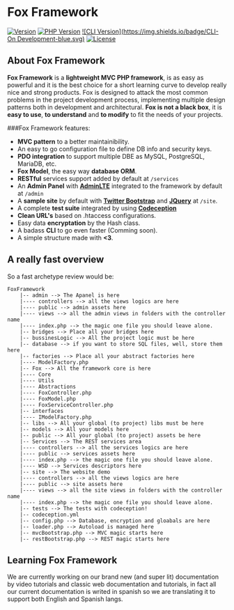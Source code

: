 # Fox Framework

[![Version](https://img.shields.io/badge/version-1.1.0-red.svg)]()
[![PHP Version](https://img.shields.io/badge/PHP-7.1-red.svg)]()
[![CLI Version](https://img.shields.io/badge/CLI-On Development-blue.svg)]()
[![License](https://img.shields.io/badge/Licence-Apache--2.0-green.svg)]()

## About Fox Framework
**Fox Framework** is a **lightweight MVC PHP framework**, is as easy as powerful and it is the best choice for a short learning curve to develop really nice and strong products. Fox is designed to attack the most common problems in the project development process, implementing multiple design patterns both in development and architectural. **Fox is not a black box**, it is **easy to use**, **to understand** and **to modify** to fit the needs of your projects.

###Fox Framework features:

- **MVC pattern** to a better maintainibility.
- An easy to go configuration file to define DB info and security keys.
- **PDO integration** to support multiple DBE as MySQL, PostgreSQL, MariaDB, etc.
- **Fox Model**, the easy way **database ORM**.
- **RESTful** services support added by default at ``/services``
- An **Admin Panel** with [**AdminLTE**](https://adminlte.io/) integrated to the framework by default at ``/admin``
- A **sample site** by default with [**Twitter Bootstrap**](http://getbootstrap.com/2.3.2/) and [**JQuery**](https://jquery.com/) at ``/site``.
- A complete **test suite** integrated by using [**Codeception**](https://codeception.com/)
- **Clean URL's** based on .htaccess configurations.
- Easy data **encryptation** by the Hash class.
- A badass **CLI** to go even faster (Comming soon).
- A simple structure made with **<3**.

## A really fast overview

So a fast archetype review would be:

```
FoxFramework
	|-- admin --> The Apanel is here
	|---- controllers --> all the views logics are here 
	|---- public --> admin assets here
	|---- views --> all the admin views in folders with the controller name
	|---- index.php --> the magic one file you should leave alone.
	|-- bridges --> Place all your bridges here
	|-- bussinesLogic --> All the project logic must be here
	|-- database --> if you want to store SQL files, well, store them here
	|-- factories --> Place all your abstract factories here
	|---- ModelFactory.php
	|-- Fox --> All the framework core is here
	|---- Core
	|---- Utils
	|---- Abstractions
	|---- FoxController.php
	|---- FoxModel.php
	|---- FoxServiceController.php
	|-- interfaces
	|---- IModelFactory.php
	|-- libs --> All your global (to project) libs must be here
	|-- models --> All your models here
	|-- public --> All your global (to project) assets be here
	|-- Services --> The REST services area
	|---- controllers --> all the services logics are here 
	|---- public --> services assets here
	|---- index.php --> the magic one file you should leave alone.
	|---- WSD --> Services descriptors here
	|-- site --> The website demo
	|---- controllers --> all the views logics are here 
	|---- public --> site assets here
	|---- views --> all the site views in folders with the controller name
	|---- index.php --> the magic one file you should leave alone.
	|-- tests --> The tests with codeception!
	|-- codeception.yml
	|-- config.php --> Database, encryption and gloabals are here
	|-- loader.php --> Autoload is managed here
	|-- mvcBootstrap.php --> MVC magic starts here
	|-- restBootstrap.php --> REST magic starts here
```

## Learning Fox Framework
We are currently working on our brand new (and super lit) documentation by video tutorials and classic web documentation and tutorials, in fact all our current documentation is writed in spanish so we are translating it to support both English and Spanish langs.